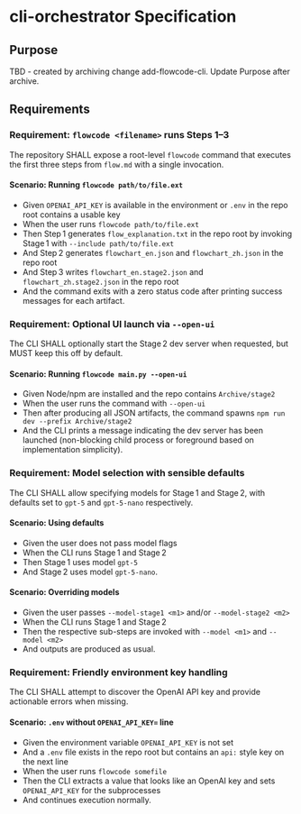 # cli-orchestrator Specification

## Purpose
TBD - created by archiving change add-flowcode-cli. Update Purpose after archive.
## Requirements
### Requirement: `flowcode <filename>` runs Steps 1–3
The repository SHALL expose a root-level `flowcode` command that executes the first three steps from `flow.md` with a single invocation.

#### Scenario: Running `flowcode path/to/file.ext`
- Given `OPENAI_API_KEY` is available in the environment or `.env` in the repo root contains a usable key
- When the user runs `flowcode path/to/file.ext`
- Then Step 1 generates `flow_explanation.txt` in the repo root by invoking Stage 1 with `--include path/to/file.ext`
- And Step 2 generates `flowchart_en.json` and `flowchart_zh.json` in the repo root
- And Step 3 writes `flowchart_en.stage2.json` and `flowchart_zh.stage2.json` in the repo root
- And the command exits with a zero status code after printing success messages for each artifact.

### Requirement: Optional UI launch via `--open-ui`
The CLI SHALL optionally start the Stage 2 dev server when requested, but MUST keep this off by default.

#### Scenario: Running `flowcode main.py --open-ui`
- Given Node/npm are installed and the repo contains `Archive/stage2`
- When the user runs the command with `--open-ui`
- Then after producing all JSON artifacts, the command spawns `npm run dev --prefix Archive/stage2`
- And the CLI prints a message indicating the dev server has been launched (non-blocking child process or foreground based on implementation simplicity).

### Requirement: Model selection with sensible defaults
The CLI SHALL allow specifying models for Stage 1 and Stage 2, with defaults set to `gpt-5` and `gpt-5-nano` respectively.

#### Scenario: Using defaults
- Given the user does not pass model flags
- When the CLI runs Stage 1 and Stage 2
- Then Stage 1 uses model `gpt-5`
- And Stage 2 uses model `gpt-5-nano`.

#### Scenario: Overriding models
- Given the user passes `--model-stage1 <m1>` and/or `--model-stage2 <m2>`
- When the CLI runs Stage 1 and Stage 2
- Then the respective sub-steps are invoked with `--model <m1>` and `--model <m2>`
- And outputs are produced as usual.

### Requirement: Friendly environment key handling
The CLI SHALL attempt to discover the OpenAI API key and provide actionable errors when missing.

#### Scenario: `.env` without `OPENAI_API_KEY=` line
- Given the environment variable `OPENAI_API_KEY` is not set
- And a `.env` file exists in the repo root but contains an `api:` style key on the next line
- When the user runs `flowcode somefile`
- Then the CLI extracts a value that looks like an OpenAI key and sets `OPENAI_API_KEY` for the subprocesses
- And continues execution normally.

